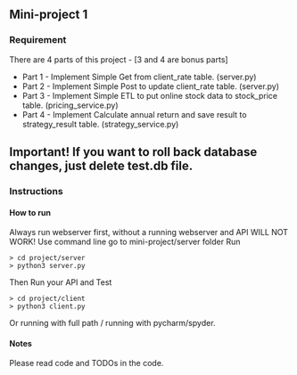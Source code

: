 ## Mini-project 1

### Requirement
There are 4 parts of this project - [3 and 4 are bonus parts]
* Part 1 - Implement Simple Get from client_rate table. (server.py)
* Part 2 - Implement Simple Post to update client_rate table. (server.py)
* Part 3 - Implement Simple ETL to put online stock data to stock_price table. (pricing_service.py)
* Part 4 - Implement Calculate annual return and save result to strategy_result table. (strategy_service.py)

## Important! If you want to roll back database changes, just delete test.db file.

### Instructions 
#### How to run 
Always run webserver first, without a running webserver and API WILL NOT WORK!
Use command line go to mini-project/server folder
Run 
```
> cd project/server
> python3 server.py
```
Then Run your API and Test
```
> cd project/client
> python3 client.py
```
Or running with full path / running with pycharm/spyder. 

#### Notes
Please read code and TODOs in the code.
